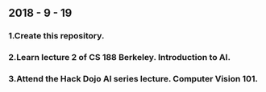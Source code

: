 ## 2018 - 9 - 19

### 1.Create this repository.
### 2.Learn lecture 2 of CS 188 Berkeley. Introduction to AI.
### 3.Attend the Hack Dojo AI series lecture. Computer Vision 101.
